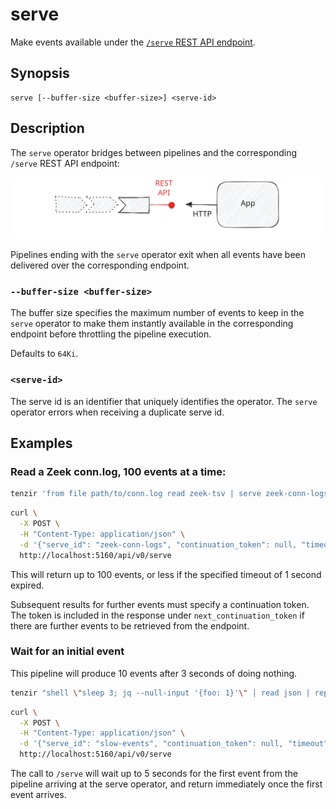 # serve

Make events available under the [`/serve` REST API
endpoint](/api#/paths/~1serve/post).

## Synopsis

```
serve [--buffer-size <buffer-size>] <serve-id>
```

## Description

The `serve` operator bridges between pipelines and the corresponding `/serve`
REST API endpoint:

![Serve Operator](serve.excalidraw.svg)

Pipelines ending with the `serve` operator exit when all events have been
delivered over the corresponding endpoint.

### `--buffer-size <buffer-size>`

The buffer size specifies the maximum number of events to keep in the `serve`
operator to make them instantly available in the corresponding endpoint before
throttling the pipeline execution.

Defaults to `64Ki`.

### `<serve-id>`

The serve id is an identifier that uniquely identifies the operator. The `serve`
operator errors when receiving a duplicate serve id.

## Examples

### Read a Zeek conn.log, 100 events at a time:

```bash
tenzir 'from file path/to/conn.log read zeek-tsv | serve zeek-conn-logs'
```

```bash
curl \
  -X POST \
  -H "Content-Type: application/json" \
  -d '{"serve_id": "zeek-conn-logs", "continuation_token": null, "timeout": "1s", "max_events": 100}' \
  http://localhost:5160/api/v0/serve
```

This will return up to 100 events, or less if the specified timeout of 1 second
expired.

Subsequent results for further events must specify a continuation token. The
token is included in the response under `next_continuation_token` if there are
further events to be retrieved from the endpoint.

### Wait for an initial event

This pipeline will produce 10 events after 3 seconds of doing nothing.

```bash
tenzir "shell \"sleep 3; jq --null-input '{foo: 1}'\" | read json | repeat 10 | serve slow-events"
```

```bash
curl \
  -X POST \
  -H "Content-Type: application/json" \
  -d '{"serve_id": "slow-events", "continuation_token": null, "timeout": "5s", "min_events": 1}' \
  http://localhost:5160/api/v0/serve
```

The call to `/serve` will wait up to 5 seconds for the first event from the pipeline arriving at the serve operator,
and return immediately once the first event arrives.
